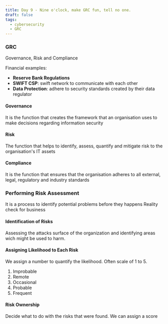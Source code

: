 ```yaml
---
title: Day 9 - Nine o'clock, make GRC fun, tell no one.
draft: false
tags:
  - cybersecurity
  - GRC
---
```


### GRC
Governance, Risk and Compliance

Financial examples:

- **Reserve Bank Regulations**
- **SWIFT CSP**: swift network to communicate with each other
- **Data Protection**: adhere to security standards created by their data regulator


#### Governance
It is the function that creates the framework that an organisation uses to make decisions regarding information security

#### Risk
The function that helps to identify, assess, quantify and mitigate risk to the organisation's IT assets

#### Compliance
It is the function that ensures that the organisation adheres to all external, legal, regulatory and industry standards

### Performing Risk Assessment
It is a process to identify potential problems before they happens
Reality check for business

#### Identification of Risks
Assessing the attacks surface of the organization and identifying areas wich might be used to harm.

#### Assigning Likelihood to Each Risk
We assign a number to quantify the likelihood. Often scale of 1 to 5.
1. Improbable
2. Remote
3. Occasional
4. Probable
5. Frequent

#### Risk Ownership
Decide what to do with the risks that were found. We can assign a score

